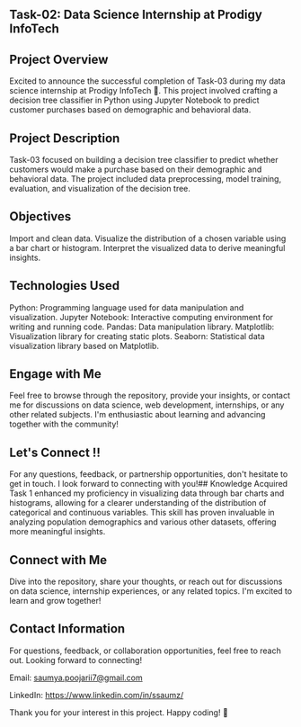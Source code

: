 ## Task-02: Data Science Internship at Prodigy InfoTech

## Project Overview
Excited to announce the successful completion of Task-03 during my data science internship at Prodigy InfoTech 🚀. This project involved crafting a decision tree classifier in Python using Jupyter Notebook to predict customer purchases based on demographic and behavioral data.

## Project Description
Task-03 focused on building a decision tree classifier to predict whether customers would make a purchase based on their demographic and behavioral data. The project included data preprocessing, model training, evaluation, and visualization of the decision tree.

## Objectives
Import and clean data.
Visualize the distribution of a chosen variable using a bar chart or histogram.
Interpret the visualized data to derive meaningful insights.

## Technologies Used
Python: Programming language used for data manipulation and visualization.
Jupyter Notebook: Interactive computing environment for writing and running code.
Pandas: Data manipulation library.
Matplotlib: Visualization library for creating static plots.
Seaborn: Statistical data visualization library based on Matplotlib.

## Engage with Me
Feel free to browse through the repository, provide your insights, or contact me for discussions on data science, web development, internships, or any other related subjects. I'm enthusiastic about learning and advancing together with the community!

## Let's Connect !!
For any questions, feedback, or partnership opportunities, don't hesitate to get in touch. I look forward to connecting with you!## Knowledge Acquired
Task 1 enhanced my proficiency in visualizing data through bar charts and histograms, allowing for a clearer understanding of the distribution of categorical and continuous variables. This skill has proven invaluable in analyzing population demographics and various other datasets, offering more meaningful insights.

## Connect with Me
Dive into the repository, share your thoughts, or reach out for discussions on data science, internship experiences, or any related topics. I'm excited to learn and grow together!

## Contact Information
For questions, feedback, or collaboration opportunities, feel free to reach out. Looking forward to connecting!

Email: saumya.poojarii7@gmail.com

LinkedIn: https://www.linkedin.com/in/ssaumz/

Thank you for your interest in this project. Happy coding! 🚀
